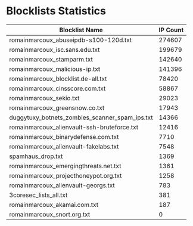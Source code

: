 # Blocklists Statistics
| Blocklist Name | IP Count |
|----|----|
| romainmarcoux_abuseipdb-s100-120d.txt | 274607 |
| romainmarcoux_isc.sans.edu.txt | 199679 |
| romainmarcoux_stamparm.txt | 142640 |
| romainmarcoux_malicious-ip.txt | 141396 |
| romainmarcoux_blocklist.de-all.txt | 78420 |
| romainmarcoux_cinsscore.com.txt | 58867 |
| romainmarcoux_sekio.txt | 29023 |
| romainmarcoux_greensnow.co.txt | 17943 |
| duggytuxy_botnets_zombies_scanner_spam_ips.txt | 14366 |
| romainmarcoux_alienvault-ssh-bruteforce.txt | 12416 |
| romainmarcoux_binarydefense.com.txt | 7710 |
| romainmarcoux_alienvault-fakelabs.txt | 7548 |
| spamhaus_drop.txt | 1369 |
| romainmarcoux_emergingthreats.net.txt | 1361 |
| romainmarcoux_projecthoneypot.org.txt | 1258 |
| romainmarcoux_alienvault-georgs.txt | 783 |
| 3coresec_lists_all.txt | 381 |
| romainmarcoux_akamai.com.txt | 187 |
| romainmarcoux_snort.org.txt | 0 |
